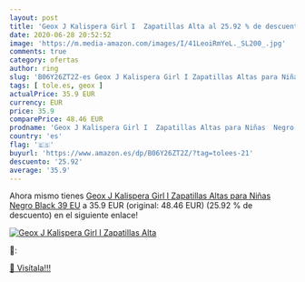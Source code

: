```yaml
---
layout: post
title: 'Geox J Kalispera Girl I  Zapatillas Alta al 25.92 % de descuento'
date: 2020-06-28 20:52:52
image: 'https://m.media-amazon.com/images/I/41LeoiRmYeL._SL200_.jpg'
comments: true
category: ofertas
author: ring
slug: 'B06Y26ZT2Z-es Geox J Kalispera Girl I Zapatillas Altas para Niñas Negro...'
tags: [ tole.es, geox ]
actualPrice: 35.9 EUR
currency: EUR
price: 35.9
comparePrice: 48.46 EUR
prodname: 'Geox J Kalispera Girl I  Zapatillas Altas para Niñas  Negro  Black   39 EU'
country: 'es'
flag: '🇪🇸'
buyurl: 'https://www.amazon.es/dp/B06Y26ZT2Z/?tag=tolees-21'
descuento: '25.92'
average: '35.9'
---
```


Ahora mismo tienes [Geox J Kalispera Girl I  Zapatillas Altas para Niñas  Negro  Black   39 EU](https://www.amazon.es/dp/B06Y26ZT2Z/?tag=tolees-21) a 35.9 EUR (original: 48.46 EUR) (25.92 %  de descuento) en el siguiente enlace!

[![Geox J Kalispera Girl I  Zapatillas Alta](https://m.media-amazon.com/images/I/41LeoiRmYeL._SL200_.jpg)](https://www.amazon.es/dp/B06Y26ZT2Z/?tag=tolees-21)

🔎:


[🛒 Visítala!!!](https://www.amazon.es/dp/B06Y26ZT2Z/?tag=tolees-21)
